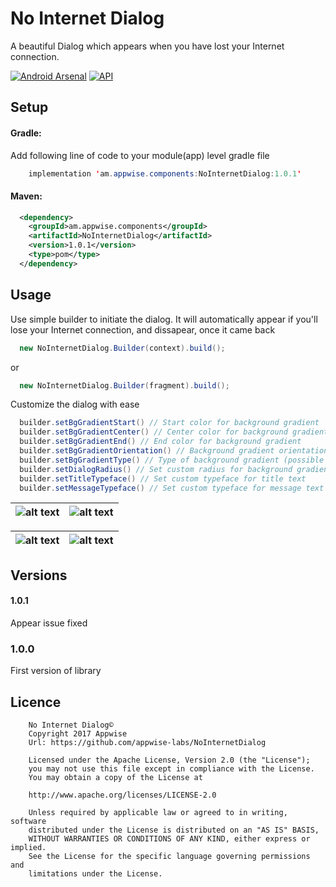 # No Internet Dialog

A beautiful Dialog which appears when you have lost your Internet connection.

[![Android Arsenal](https://img.shields.io/badge/Android%20Arsenal-No%20Internet%20Dialog-yellow.svg?style=flat-square)](https://android-arsenal.com/details/1/6493) [![API](https://img.shields.io/badge/API-null%2B-yellowgreen.svg?style=flat-square)](https://android-arsenal.com/api?level=null)

## Setup

#### Gradle:

Add following line of code to your module(app) level gradle file

```java
    implementation 'am.appwise.components:NoInternetDialog:1.0.1'
```

#### Maven:

```xml
  <dependency>
    <groupId>am.appwise.components</groupId>
    <artifactId>NoInternetDialog</artifactId>
    <version>1.0.1</version>
    <type>pom</type>
  </dependency>
```

## Usage

Use simple builder to initiate the dialog. It will automatically appear if you'll lose your Internet connection, and dissapear, once it came back

```java
  new NoInternetDialog.Builder(context).build();
```
or
```java
  new NoInternetDialog.Builder(fragment).build();
```

Customize the dialog with ease

```java
  builder.setBgGradientStart() // Start color for background gradient
  builder.setBgGradientCenter() // Center color for background gradient
  builder.setBgGradientEnd() // End color for background gradient
  builder.setBgGradientOrientation() // Background gradient orientation (possible values see below)
  builder.setBgGradientType() // Type of background gradient (possible values see below)
  builder.setDialogRadius() // Set custom radius for background gradient
  builder.setTitleTypeface() // Set custom typeface for title text
  builder.setMessageTypeface() // Set custom typeface for message text
```

|![alt text](https://github.com/appwise-labs/NoInternetDialog/blob/master/Images/Screenshot_20171123-161024.jpg)|![alt text](https://github.com/appwise-labs/NoInternetDialog/blob/master/Images/Screenshot_20171123-161157.jpg)|
|----------------------------------------------------------------------------------------------|-----------|

|![alt text](https://github.com/appwise-labs/NoInternetDialog/blob/master/Images/niam.gif)|![alt text](https://github.com/appwise-labs/NoInternetDialog/blob/master/Images/ninm.gif)|
|----------------------------------------------------------------------------------------------|-----------|

## Versions

#### 1.0.1

Appear issue fixed

### 1.0.0

First version of library

## Licence

```
    No Internet Dialog©
    Copyright 2017 Appwise
    Url: https://github.com/appwise-labs/NoInternetDialog

    Licensed under the Apache License, Version 2.0 (the "License");
    you may not use this file except in compliance with the License.
    You may obtain a copy of the License at

    http://www.apache.org/licenses/LICENSE-2.0

    Unless required by applicable law or agreed to in writing, software
    distributed under the License is distributed on an "AS IS" BASIS,
    WITHOUT WARRANTIES OR CONDITIONS OF ANY KIND, either express or implied.
    See the License for the specific language governing permissions and
    limitations under the License.
```
